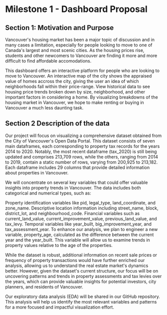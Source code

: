 # Milestone 1 - Dashboard Proposal

## Section 1: Motivation and Purpose
Vancouver's housing market has been a major topic of discussion and in many cases a limitation, especially for people looking to move to one of Canada's largest and most scenic cities. As the housing prices rise, students and other newcomers to Vancouver are finding it more and more difficult to find affordable accomodations.

This dashboard offers an interactive platform for people who are looking to move to Vancouver. An interactive map of the city shows the appraised value of homes accross the city, giving the user an idea of which neighborhoods fall within their price-range. View historical data to see housing price trends broken down by size, neighborhood, and other important factors in considering a home. By visualizing breakdowns of the housing market in Vancouver, we hope to make renting or buying in Vancouver a much less daunting task.

## Section 2 Description of the data

Our project will focus on visualizing a comprehensive dataset obtained from the City of Vancouver's Open Data Portal. This dataset consists of seven main dataframes, each corresponding to property tax records for the years 2014 to 2020. Notably, the most recent dataframe (tax_2020) is still being updated and comprises 213,709 rows, while the others, ranging from 2014 to 2019, contain a static number of rows, varying from 200,925 to 213,182. Each dataframe includes 29 columns that provide detailed information about properties in Vancouver.

We will concentrate on several key variables that could offer valuable insights into property trends in Vancouver. The data includes both categorical and numerical types, such as:

Property identification variables like pid, legal_type, land_coordinate, and zone_name.
Descriptive location information including street_name, block, district_lot, and neighbourhood_code.
Financial variables such as current_land_value, current_improvement_value, previous_land_value, and tax_levy.
Temporal variables like year_built, big_improvement_year, and tax_assessment_year.
To enhance our analysis, we plan to engineer a new variable, property_age, calculated as the difference between the current year and the year_built. This variable will allow us to examine trends in property values relative to the age of the properties.

While the dataset is robust, additional information on recent sale prices or frequency of property transactions would have further enriched our analysis, allowing us to understand the real estate market's dynamics better. However, given the dataset's current structure, our focus will be on uncovering patterns and trends in property assessments and tax levies over the years, which can provide valuable insights for potential investors, city planners, and residents of Vancouver.

Our exploratory data analysis (EDA) will be shared in our GitHub repository. This analysis will help us identify the most relevant variables and patterns for a more focused and impactful visualization effort.